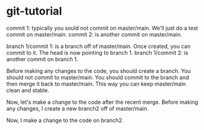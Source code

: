 # git-tutorial
commit 1: typically you sould not commit on master/main. We'll just do a test commit on master/main.
commit 2: is another commit on master/main.

branch 1/commit 1: is a branch off of master/main. Once created, you can commit to it. The head is now pointing to branch 1.
branch 1/commit 2: is another commit on branch 1.

Before making any changes to the code, you should create a branch. You should not commit to master/main. You should commit to the branch and then merge it back to master/main. This way you can keep master/main clean and stable. 

Now, let's make a change to the code after the recent merge. Before making any changes, I create a new branch2 off of master/main. 

Now, I make a change to the code on branch2.